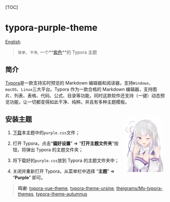 
[TOC]

# typora-purple-theme

[English](README.md)

> `简单, 干净`,  一个**[紫色]()**的 Typora 主题



## 简介

[Typora](https://www.typora.io/)是一款支持实时预览的 Markdown 编辑器和阅读器，支持`Windows`、`macOS`、`Linux`三大平台。Typora 作为一款合格的 Markdown 编辑器，支持图片、列表、表格、代码、公式、目录等功能，同时这款软件还支持（一键）动态预览功能，让一切都变得如此干净、纯粹。并且有多种主题模板。



## 安装主题<img src="assets/e.jpg" width=25% align=right hspace="5" vspace="5"/>

1. [下载](https://github.com/hliu202/typora-purple-theme)本主题中的`purple.css`文件；

2. 打开 Typora，点击“**偏好设置**” => “**打开主题文件夹**”按钮，将弹出 Typora 的主题文件夹；

3. 将下载好的`purple.css`放到 Typora 的主题文件夹中；

4. 关闭并重新打开 Typora，从菜单栏中选择 “**主题**” => “**Purple**” 即可。




> **鸣谢**: [typora-vue-theme](https://github.com/blinkfox/typora-vue-theme), [typora-theme-ursine](https://github.com/aCluelessDanny/typora-theme-ursine), [theigrams/My-typora-themes](https://github.com/theigrams/My-typora-themes), [typora-theme-autumnus](https://github.com/Soanguy/typora-theme-autumnus)

